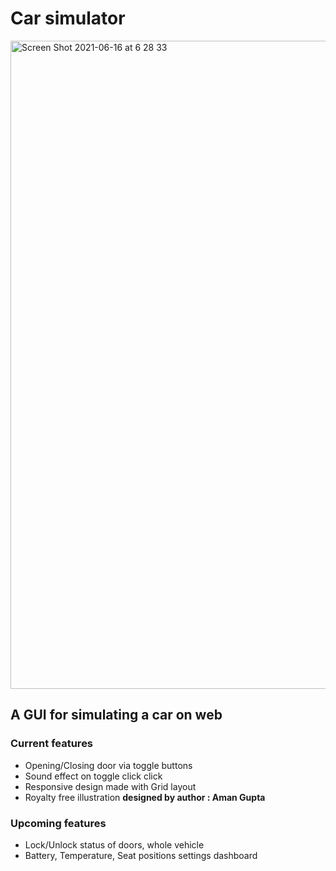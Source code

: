 # Car simulator
<img width="1037" alt="Screen Shot 2021-06-16 at 6 28 33" src="https://user-images.githubusercontent.com/24350635/122126019-1d66d380-ce6c-11eb-90db-ca344941253e.png">

## A GUI for simulating a car on web
### Current features
* Opening/Closing door via toggle buttons
* Sound effect on toggle click click
* Responsive design made with Grid layout
* Royalty free illustration **designed by author : Aman Gupta**
### Upcoming features
* Lock/Unlock status of doors, whole vehicle
* Battery, Temperature, Seat positions settings dashboard
